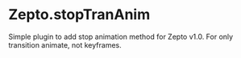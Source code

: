 Zepto.stopTranAnim
==================

Simple plugin to add stop animation method for Zepto v1.0.
For only transition animate, not keyframes.